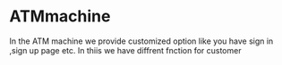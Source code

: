 # ATMmachine
In the ATM machine we provide  customized option like you have sign in ,sign up page etc.
 In thiis we have diffrent fnction for customer
